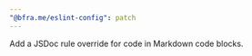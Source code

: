 ```yaml
---
"@bfra.me/eslint-config": patch
---
```


Add a JSDoc rule override for code in Markdown code blocks.
  